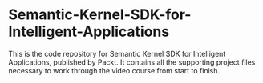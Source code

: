 # Semantic-Kernel-SDK-for-Intelligent-Applications
This is the code repository for Semantic Kernel SDK for Intelligent Applications, published by Packt. It contains all the supporting project files necessary to work through the video course from start to finish.
